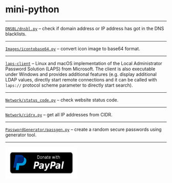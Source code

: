 # mini-python

---

[`DNSBL/dnsbl.py`](DNSBL/dnsbl.py) – check if domain address or IP address has got in the DNS blacklists.

---

[`Images/icontobase64.py`](Images/icontobase64.py) – convert icon image to base64 format.

---

[`laps-client`](laps-client/) – Linux and macOS implementation of the Local Administrator Password Solution (LAPS) from Microsoft. The client is also executable under Windows and provides additional features (e.g. display additional LDAP values, directly start remote connections and it can be called with `laps://` protocol scheme parameter to directly start search).

---

[`Network/status_code.py`](Network/status_code.py) – check website status code.

---

[`Network/cidrx.py`](Network/cidrx.py) – get all IP addresses from CIDR.

---

[`PasswordGenerator/passgen.py`](PasswordGenerator/passgen.py) – create a random secure passwords using generator tool.

---

<a href="https://www.paypal.com/donate/?hosted_button_id=GWWLEXEF3XL92">
  <img src="https://raw.githubusercontent.com/kraloveckey/kraloveckey/refs/heads/main/.assets/paypal-donate-button.png" alt="Donate with PayPal" width="225" height="100"/>
</a>
